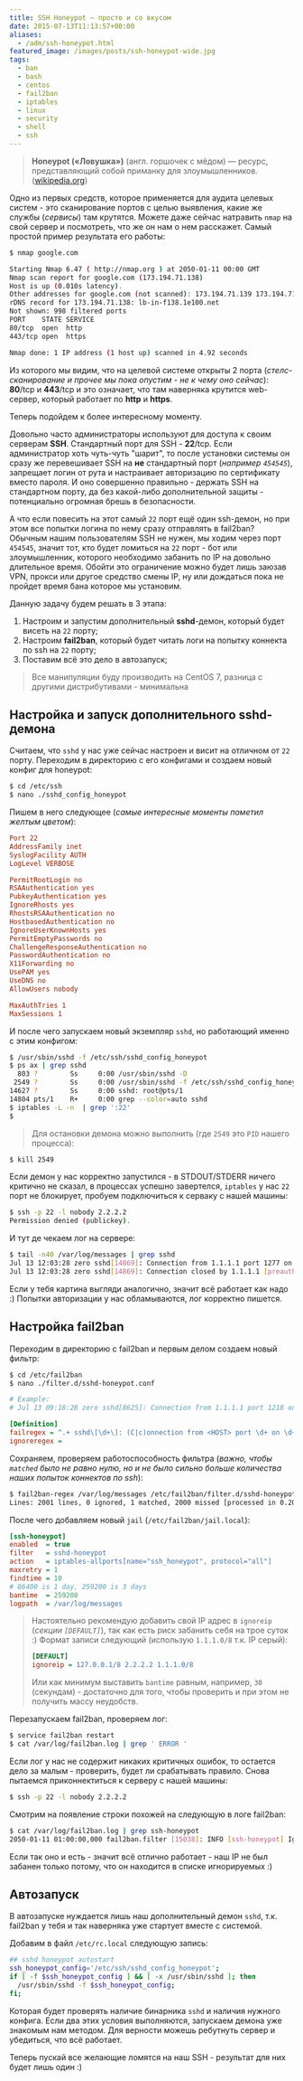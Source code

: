 ```yaml
---
title: SSH Honeypot — просто и со вкусом
date: 2015-07-13T11:13:57+00:00
aliases:
  - /adm/ssh-honeypot.html
featured_image: /images/posts/ssh-honeypot-wide.jpg
tags:
  - ban
  - bash
  - centos
  - fail2ban
  - iptables
  - linux
  - security
  - shell
  - ssh
---
```


> **Honeypot («Ловушка»)** (англ. горшочек с мёдом) — ресурс, представляющий собой приманку для злоумышленников. ([wikipedia.org](https://ru.wikipedia.org/wiki/Honeypot))

Одно из первых средств, которое применяется для аудита целевых систем - это сканирование портов с целью выявления, какие же службы (_сервисы_) там крутятся. Можете даже сейчас натравить `nmap` на свой сервер и посмотреть, что же он нам о нем расскажет. Самый простой пример результата его работы:

<!--more-->

```bash
$ nmap google.com

Starting Nmap 6.47 ( http://nmap.org ) at 2050-01-11 00:00 GMT
Nmap scan report for google.com (173.194.71.138)
Host is up (0.010s latency).
Other addresses for google.com (not scanned): 173.194.71.139 173.194.71.113 173.194.71.101 173.194.71.100 173.194.71.102
rDNS record for 173.194.71.138: lb-in-f138.1e100.net
Not shown: 998 filtered ports
PORT    STATE SERVICE
80/tcp  open  http
443/tcp open  https

Nmap done: 1 IP address (1 host up) scanned in 4.92 seconds
```

Из которого мы видим, что на целевой системе открыты 2 порта (_стелс-сканирование и прочее мы пока опустим - не к чему оно сейчас_): **80**/tcp и **443**/tcp и это означает, что там наверняка крутится web-сервер, который работает по **http** и **https**.

Теперь подойдем к более интересному моменту.

Довольно часто администраторы используют для доступа к своим серверам **SSH**. Стандартный порт для SSH - **22**/tcp. Если администратор хоть чуть-чуть "шарит", то после установки системы он сразу же перевешивает SSH на **не** стандартный порт (_например `454545`_), запрещает логин от рута и настраивает авторизацию по сертификату вместо пароля. И оно совершенно правильно - держать SSH на стандартном порту, да без какой-либо дополнительной защиты - потенциально огромная брешь в безопасности.

А что если повесить на этот самый `22` порт ещё один ssh-демон, но при этом все попытки логина по нему сразу отправлять в fail2ban? Обычным нашим пользователям SSH не нужен, мы ходим через порт `454545`, значит тот, кто будет ломиться на `22` порт - бот или злоумышленник, которого необходимо забанить по IP на довольно длительное время. Обойти это ограничение можно будет лишь заюзав VPN, прокси или другое средство смены IP, ну или дождаться пока не пройдет время бана которое мы установим.

Данную задачу будем решать в 3 этапа:

  1. Настроим и запустим дополнительный **sshd**-демон, который будет висеть на `22` порту;
  2. Настроим **fail2ban**, который будет читать логи на попытку коннекта по ssh на `22` порту;
  3. Поставим всё это дело в автозапуск;

> Все манипуляции буду производить на CentOS 7, разница с другими дистрибутивами - минимальна

## Настройка и запуск дополнительного sshd-демона

Считаем, что `sshd` у нас уже сейчас настроен и висит на отличном от `22` порту. Переходим в директорию с его конфигами и создаем новый конфиг для honeypot:

```bash
$ cd /etc/ssh
$ nano ./sshd_config_honeypot
```

Пишем в него следующее (_самые интересные моменты пометил желтым цветом_):

```ini
Port 22
AddressFamily inet
SyslogFacility AUTH
LogLevel VERBOSE

PermitRootLogin no
RSAAuthentication yes
PubkeyAuthentication yes
IgnoreRhosts yes
RhostsRSAAuthentication no
HostbasedAuthentication no
IgnoreUserKnownHosts yes
PermitEmptyPasswords no
ChallengeResponseAuthentication no
PasswordAuthentication no
X11Forwarding no
UsePAM yes
UseDNS no
AllowUsers nobody

MaxAuthTries 1
MaxSessions 1
```

И после чего запускаем новый экземпляр `sshd`, но работающий именно с этим конфигом:

```bash
$ /usr/sbin/sshd -f /etc/ssh/sshd_config_honeypot
$ ps ax | grep sshd
  803 ?        Ss     0:00 /usr/sbin/sshd -D
 2549 ?        Ss     0:00 /usr/sbin/sshd -f /etc/ssh/sshd_config_honeypot
14627 ?        Ss     0:00 sshd: root@pts/1
14804 pts/1    R+     0:00 grep --color=auto sshd
$ iptables -L -n  | grep ':22'
$
```

> Для остановки демона можно выполнить (где `2549` это `PID` нашего процесса):
>
```bash
$ kill 2549
```

Если демон у нас корректно запустился - в STDOUT/STDERR ничего критично не сказал, в процессах успешно завертелся, `iptables` у нас `22` порт не блокирует, пробуем подключиться к серваку с нашей машины:

```bash
$ ssh -p 22 -l nobody 2.2.2.2
Permission denied (publickey).
```

И тут де чекаем лог на сервере:

```bash
$ tail -n40 /var/log/messages | grep sshd
Jul 13 12:03:28 zero sshd[14869]: Connection from 1.1.1.1 port 1277 on 2.2.2.2 port 22
Jul 13 12:03:28 zero sshd[14869]: Connection closed by 1.1.1.1 [preauth]
```

Если у тебя картина выгляди аналогично, значит всё работает как надо :) Попытки авторизации у нас обламываются, лог корректно пишется.

## Настройка fail2ban

Переходим в директорию с fail2ban и первым делом создаем новый фильтр:

```bash
$ cd /etc/fail2ban
$ nano ./filter.d/sshd-honeypot.conf
```

```ini
# Example:
# Jul 13 09:18:28 zero sshd[8625]: Connection from 1.1.1.1 port 1218 on 2.2.2.2 port 22

[Definition]
failregex = ^.+ sshd\[\d+\]: (C|c)onnection from <HOST> port \d+ on \d+\.\d+\.\d+\.\d+ port 22$
ignoreregex =
```

Сохраняем, проверяем работоспособность фильтра (_важно, чтобы `matched` было не равно нулю, но и не было сильно больше количества наших попыток коннектов по ssh_):

```bash
$ fail2ban-regex /var/log/messages /etc/fail2ban/filter.d/sshd-honeypot.conf | grep matched
Lines: 2001 lines, 0 ignored, 1 matched, 2000 missed [processed in 0.20 sec]
```

После чего добавляем новый `jail` (`/etc/fail2ban/jail.local`):

```ini
[ssh-honeypot]
enabled  = true
filter   = sshd-honeypot
action   = iptables-allports[name="ssh_honeypot", protocol="all"]
maxretry = 1
findtime = 10
# 86400 is 1 day, 259200 is 3 days
bantime  = 259200
logpath  = /var/log/messages
```

> Настоятельно рекомендую добавить свой IP адрес в `ignoreip` (_секции `[DEFAULT]`_), так как есть риск забанить себя на трое суток :) Формат записи следующий (использую `1.1.1.0/8` т.к. IP серый):
>
> ```ini
> [DEFAULT]
> ignoreip = 127.0.0.1/8 2.2.2.2 1.1.1.0/8
> ```
>
> Или как минимум выставить `bantime` равным, например, `30` (секундам) - достаточно для того, чтобы проверить и при этом не получить массу неудобств.

Перезапускаем fail2ban, проверяем лог:

```bash
$ service fail2ban restart
$ cat /var/log/fail2ban.log | grep ' ERROR '
```

Если лог у нас не содержит никаких критичных ошибок, то остается дело за малым - проверить, будет ли срабатывать правило. Cнова пытаемся приконнектиться к серверу с нашей машины:

```bash
$ ssh -p 22 -l nobody 2.2.2.2
```

Смотрим на появление строки похожей на следующую в логе fail2ban:

```bash
$ cat /var/log/fail2ban.log | grep ssh-honeypot
2050-01-11 01:00:00,000 fail2ban.filter [15038]: INFO [ssh-honeypot] Ignore 1.1.1.1 by ip
```

Если так оно и есть - значит всё отлично работает - наш IP не был забанен только потому, что он находится в списке игнорируемых :)

## Автозапуск

В автозапуске нуждается лишь наш дополнительный демон `sshd`, т.к. fail2ban у тебя и так наверняка уже стартует вместе с системой.

Добавим в файл `/etc/rc.local` следующую запись:

```bash
## sshd honeypot autostart
ssh_honeypot_config='/etc/ssh/sshd_config_honeypot';
if [ -f $ssh_honeypot_config ] && [ -x /usr/sbin/sshd ]; then
  /usr/sbin/sshd -f $ssh_honeypot_config;
fi;
```

Которая будет проверять наличие бинарника `sshd` и наличия нужного конфига. Если два этих условия выполняются, запускаем демона уже знакомым нам методом. Для верности можешь ребутнуть сервер и убедиться, что всё работает.

Теперь пускай все желающие ломятся на наш SSH - результат для них будет лишь один :)
